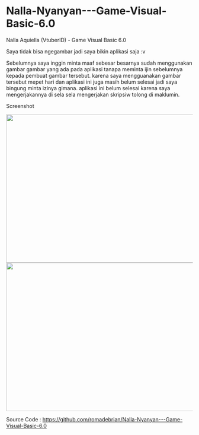 # Nalla-Nyanyan---Game-Visual-Basic-6.0
Nalla Aquiella (VtuberID) - Game Visual Basic 6.0

Saya tidak bisa ngegambar jadi saya bikin aplikasi saja :v

Sebelumnya saya inggin minta maaf sebesar besarnya sudah menggunakan gambar gambar yang ada pada aplikasi tanapa meminta  ijin sebelumnya kepada pembuat gambar tersebut. 
karena saya mengguanakan gambar tersebut mepet hari dan aplikasi ini juga masih belum selesai jadi saya bingung minta izinya gimana. aplikasi ini belum selesai karena saya mengerjakannya di sela sela mengerjakan skripsiw tolong di maklumin.

Screenshot
<div>
  <center>
    <img src=https://github.com/romadebrian/Nalla-Nyanyan---Game-Visual-Basic-6.0/blob/main/Screenshot1.png width=700 height=400 />
	<img src=https://github.com/romadebrian/Nalla-Nyanyan---Game-Visual-Basic-6.0/blob/main/Screenshot2.png width=700 height=400 />
</div>

Source Code : https://github.com/romadebrian/Nalla-Nyanyan---Game-Visual-Basic-6.0
